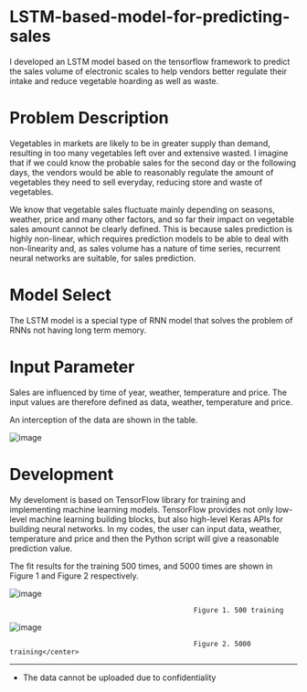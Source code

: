 # LSTM-based-model-for-predicting-sales
I developed an LSTM model based on the tensorflow framework to predict the sales volume of electronic scales to help vendors better regulate their intake and reduce vegetable hoarding as well as waste.

# Problem Description
Vegetables in markets are likely to be in greater supply than demand, resulting in too many vegetables left over and extensive wasted. I imagine that if we could know the probable sales for the second day or the following days, the vendors would be able to reasonably regulate the amount of vegetables they need to sell everyday, reducing store and waste of vegetables.

We know that vegetable sales fluctuate mainly depending on seasons, weather, price and many other factors, and so far their impact on vegetable sales amount cannot be clearly defined. This is because sales prediction is highly non-linear, which requires prediction models to be able to deal with non-linearity and, as sales volume has a nature of time series, recurrent neural networks are suitable, for sales prediction.

# Model Select
The LSTM model is a special type of RNN model that solves the problem of RNNs not having long term memory.

# Input Parameter
Sales are influenced by time of year, weather, temperature and price. The input values are therefore defined as data, weather, temperature and price.

An interception of the data are shown in the table.

![image](https://user-images.githubusercontent.com/52540973/198298499-a3362b29-b6b3-490e-974b-ee1d40adcbce.png)


# Development
My develoment is based on TensorFlow library for training and implementing machine learning models. TensorFlow provides not only low-level machine learning building blocks, but also high-level Keras APIs for building neural networks. In my codes, the user can input data, weather, temperature and price and then the Python script will give a reasonable prediction value. 

The fit results for the training 500 times, and 5000 times are shown in Figure 1 and Figure 2 respectively.

![image](https://user-images.githubusercontent.com/52540973/198299219-df6fda00-bb56-4082-9cf9-51e225b73c88.png)

                                                 Figure 1. 500 training

![image](https://user-images.githubusercontent.com/52540973/198299266-3676ed69-bc84-4b3e-9f2a-ab3a8334689b.png)

                                                 Figure 2. 5000 training</center>

---

* The data cannot be uploaded due to confidentiality
